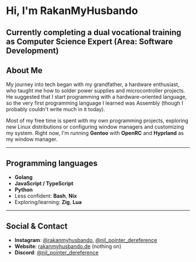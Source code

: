# Hi, I'm RakanMyHusbando

**Currently completing a dual vocational training as Computer Science Expert (Area: Software Development)**
---

## About Me

My journey into tech began with my grandfather, a hardware enthusiast, who taught me how to solder power supplies and microcontroller projects. He suggested that I start programming with a hardware-oriented language, so the very first programming language I learned was Assembly (though I probably couldn't write much in it today).

Most of my free time is spent with my own programming projects, exploring new Linux distributions or configuring window managers and customizing my system. Right now, I'm running **Gentoo** with **OpenRC** and **Hyprland** as my window manager.

---

## Programming languages

- **Golang** 
- **JavaScript / TypeScript**
- **Python**
- Less confident: **Bash**, **Nix**
- Exploring/learning: **Zig**,  **Lua**

---


## Social & Contact

- **Instagram**: [@rakanmyhusbando](https://instagram.com/rakanmyhusbando), [@nil_pointer_dereference](https://instagram.com/nil_pointer_dereference)
- **Website**: [rakanmyhusbando.de](http://rakanmyhusbando.de) (nothing on)
- **Discord**: [@nil_pointer_dereference](https://discordapp.com/users/434009740780109824`)
